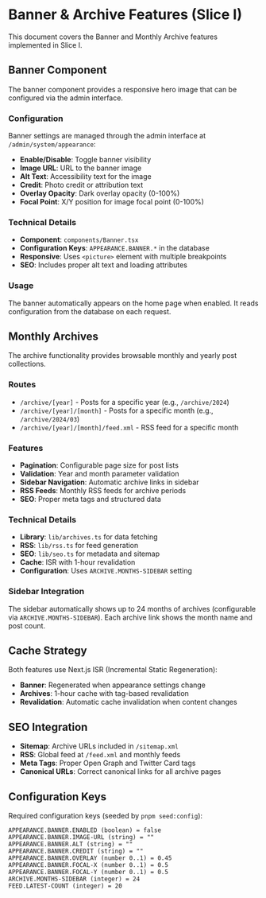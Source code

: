 # Banner & Archive Features (Slice I)

This document covers the Banner and Monthly Archive features implemented in Slice I.

## Banner Component

The banner component provides a responsive hero image that can be configured via the admin interface.

### Configuration

Banner settings are managed through the admin interface at `/admin/system/appearance`:

- **Enable/Disable**: Toggle banner visibility
- **Image URL**: URL to the banner image
- **Alt Text**: Accessibility text for the image
- **Credit**: Photo credit or attribution text
- **Overlay Opacity**: Dark overlay opacity (0-100%)
- **Focal Point**: X/Y position for image focal point (0-100%)

### Technical Details

- **Component**: `components/Banner.tsx`
- **Configuration Keys**: `APPEARANCE.BANNER.*` in the database
- **Responsive**: Uses `<picture>` element with multiple breakpoints
- **SEO**: Includes proper alt text and loading attributes

### Usage

The banner automatically appears on the home page when enabled. It reads configuration from the database on each request.

## Monthly Archives

The archive functionality provides browsable monthly and yearly post collections.

### Routes

- `/archive/[year]` - Posts for a specific year (e.g., `/archive/2024`)
- `/archive/[year]/[month]` - Posts for a specific month (e.g., `/archive/2024/03`)
- `/archive/[year]/[month]/feed.xml` - RSS feed for a specific month

### Features

- **Pagination**: Configurable page size for post lists
- **Validation**: Year and month parameter validation
- **Sidebar Navigation**: Automatic archive links in sidebar
- **RSS Feeds**: Monthly RSS feeds for archive periods
- **SEO**: Proper meta tags and structured data

### Technical Details

- **Library**: `lib/archives.ts` for data fetching
- **RSS**: `lib/rss.ts` for feed generation  
- **SEO**: `lib/seo.ts` for metadata and sitemap
- **Cache**: ISR with 1-hour revalidation
- **Configuration**: Uses `ARCHIVE.MONTHS-SIDEBAR` setting

### Sidebar Integration

The sidebar automatically shows up to 24 months of archives (configurable via `ARCHIVE.MONTHS-SIDEBAR`). Each archive link shows the month name and post count.

## Cache Strategy

Both features use Next.js ISR (Incremental Static Regeneration):

- **Banner**: Regenerated when appearance settings change
- **Archives**: 1-hour cache with tag-based revalidation
- **Revalidation**: Automatic cache invalidation when content changes

## SEO Integration

- **Sitemap**: Archive URLs included in `/sitemap.xml`
- **RSS**: Global feed at `/feed.xml` and monthly feeds
- **Meta Tags**: Proper Open Graph and Twitter Card tags
- **Canonical URLs**: Correct canonical links for all archive pages

## Configuration Keys

Required configuration keys (seeded by `pnpm seed:config`):

```
APPEARANCE.BANNER.ENABLED (boolean) = false
APPEARANCE.BANNER.IMAGE-URL (string) = ""
APPEARANCE.BANNER.ALT (string) = ""
APPEARANCE.BANNER.CREDIT (string) = ""
APPEARANCE.BANNER.OVERLAY (number 0..1) = 0.45
APPEARANCE.BANNER.FOCAL-X (number 0..1) = 0.5
APPEARANCE.BANNER.FOCAL-Y (number 0..1) = 0.5
ARCHIVE.MONTHS-SIDEBAR (integer) = 24
FEED.LATEST-COUNT (integer) = 20
```